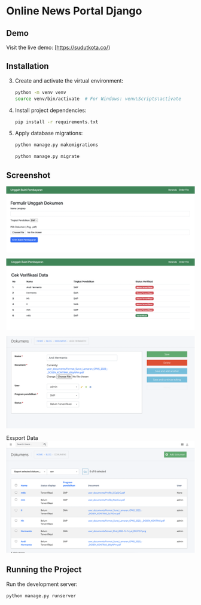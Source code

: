 # Online News Portal Django

## Demo

Visit the live demo: [https://sudutkota.co/)

## Installation


3. Create and activate the virtual environment:

    ```bash
    python -m venv venv
    source venv/bin/activate  # For Windows: venv\Scripts\activate
    ```

4. Install project dependencies:

    ```bash
    pip install -r requirements.txt
    ```

5. Apply database migrations:

    ```bash
    python manage.py makemigrations
    ```

     ```bash
    python manage.py migrate
    ```


## Screenshot

![Screenshot](https://github.com/hermantoXYZ/Upload-Doc-Without-Login/blob/master/Screen%20Shot%202023-12-20%20at%2012.29.33.png)

![Screenshot](https://github.com/hermantoXYZ/Upload-Doc-Without-Login/blob/master/Screen%20Shot%202023-12-20%20at%2012.29.46.png)

![Screenshot](https://github.com/hermantoXYZ/Upload-Doc-Without-Login/blob/master/Screen%20Shot%202023-12-20%20at%2012.30.08.png)

Exsport Data
![Screenshot](https://github.com/hermantoXYZ/Upload-Doc-Without-Login/blob/master/Screen%20Shot%202023-12-20%20at%2012.30.20.png)

## Running the Project

Run the development server:

```bash
python manage.py runserver
